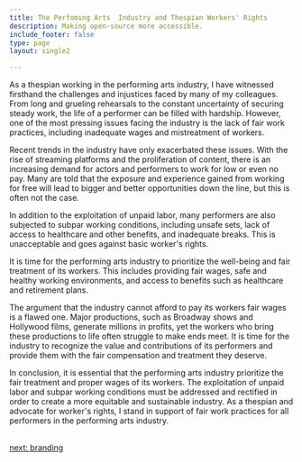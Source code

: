 ```yaml
---
title: The Perfoming Arts  Industry and Thespian Workers' Rights
description: Making open-source more accessible.
include_footer: false
type: page
layout: single2

---
```



<p>
As a thespian working in the performing arts industry, I have witnessed firsthand the challenges and injustices faced by many of my colleagues. From long and grueling rehearsals to the constant uncertainty of securing steady work, the life of a performer can be filled with hardship. However, one of the most pressing issues facing the industry is the lack of fair work practices, including inadequate wages and mistreatment of workers.

Recent trends in the industry have only exacerbated these issues. With the rise of streaming platforms and the proliferation of content, there is an increasing demand for actors and performers to work for low or even no pay. Many are told that the exposure and experience gained from working for free will lead to bigger and better opportunities down the line, but this is often not the case.

In addition to the exploitation of unpaid labor, many performers are also subjected to subpar working conditions, including unsafe sets, lack of access to healthcare and other benefits, and inadequate breaks. This is unacceptable and goes against basic worker's rights.

It is time for the performing arts industry to prioritize the well-being and fair treatment of its workers. This includes providing fair wages, safe and healthy working environments, and access to benefits such as healthcare and retirement plans.

The argument that the industry cannot afford to pay its workers fair wages is a flawed one. Major productions, such as Broadway shows and Hollywood films, generate millions in profits, yet the workers who bring these productions to life often struggle to make ends meet. It is time for the industry to recognize the value and contributions of its performers and provide them with the fair compensation and treatment they deserve.

In conclusion, it is essential that the performing arts industry prioritize the fair treatment and proper wages of its workers. The exploitation of unpaid labor and subpar working conditions must be addressed and rectified in order to create a more equitable and sustainable industry. As a thespian and advocate for worker's rights, I stand in support of fair work practices for all performers in the performing arts industry.

<br>
<a href="https://workdojos.com/thespian/branding">next: branding</a>
</p>